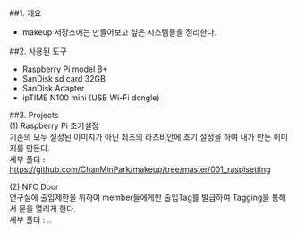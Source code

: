 ##1. 개요  
- makeup 저장소에는 만들어보고 싶은 시스템들을 정리한다.  

##2. 사용된 도구  
- Raspberry Pi model B+  
- SanDisk sd card 32GB  
- SanDisk Adapter  
- ipTIME N100 mini (USB Wi-Fi dongle)  

##3. Projects  
(1) Raspberry Pi 초기설정  
기존의 모두 설정된 이미지가 아닌 최초의 라즈비안에 초기 설정을 하여 내가 만든 이미지를 만든다.  
세부 폴더 : https://github.com/ChanMinPark/makeup/tree/master/001_raspisetting  

(2) NFC Door  
연구실에 출입제한을 위하여 member들에게만 출입Tag를 발급하여 Tagging을 통해서 문을 열리게 한다.  
세부 폴더 : ..  
